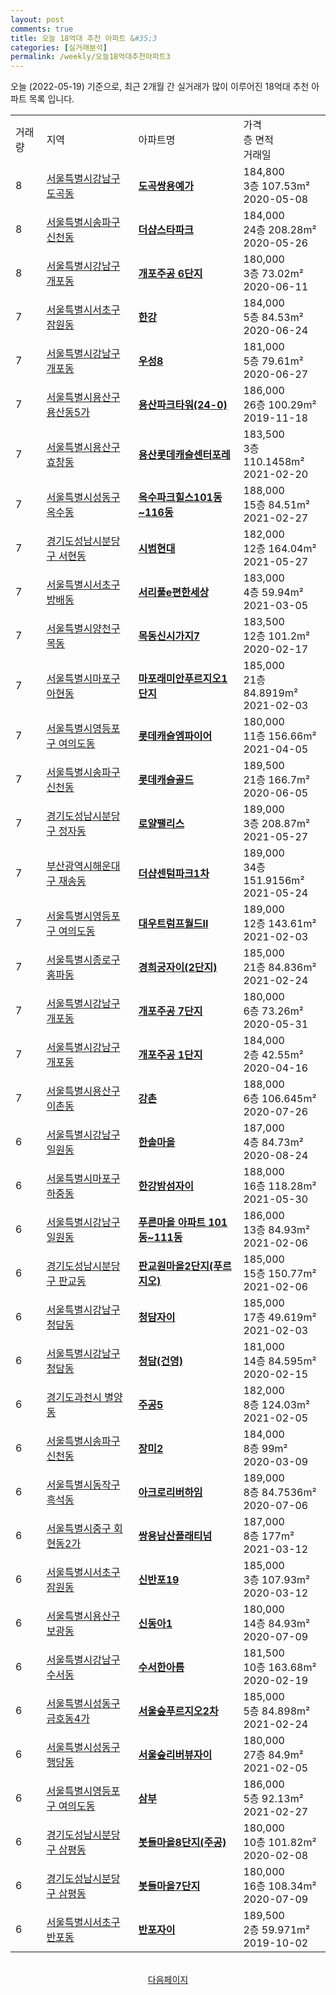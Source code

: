```yaml
---
layout: post
comments: true
title: 오늘 18억대 추천 아파트 &#35;3
categories: [실거래분석]
permalink: /weekly/오늘18억대추천아파트3
---
```


오늘 (2022-05-19) 기준으로, 최근 2개월 간 실거래가 많이 이루어진 18억대 추천 아파트 목록 입니다.

<table class="sortable">
  <tr>
    <td>거래량</td>
    <td>지역</td>
    <td>아파트명</td>
    <td>가격<br>층 면적<br>거래일</td>
  </tr>

  <tr class="item">
    <td>8</td>
    <td><a href="/apt/서울특별시강남구도곡동">서울특별시강남구 도곡동</a></td>
    <td style="font-weight: bold;"><a href="/apt/서울특별시강남구도곡동도곡쌍용예가">도곡쌍용예가</a></td>
    <td>184,800<br>3층  107.53m²<br>2020-05-08</td>
  </tr>

  <tr class="item">
    <td>8</td>
    <td><a href="/apt/서울특별시송파구신천동">서울특별시송파구 신천동</a></td>
    <td style="font-weight: bold;"><a href="/apt/서울특별시송파구신천동더샵스타파크">더샵스타파크</a></td>
    <td>184,000<br>24층  208.28m²<br>2020-05-26</td>
  </tr>

  <tr class="item">
    <td>8</td>
    <td><a href="/apt/서울특별시강남구개포동">서울특별시강남구 개포동</a></td>
    <td style="font-weight: bold;"><a href="/apt/서울특별시강남구개포동개포주공6단지">개포주공 6단지</a></td>
    <td>180,000<br>3층  73.02m²<br>2020-06-11</td>
  </tr>

  <tr class="item">
    <td>7</td>
    <td><a href="/apt/서울특별시서초구잠원동">서울특별시서초구 잠원동</a></td>
    <td style="font-weight: bold;"><a href="/apt/서울특별시서초구잠원동한강">한강</a></td>
    <td>184,000<br>5층  84.53m²<br>2020-06-24</td>
  </tr>

  <tr class="item">
    <td>7</td>
    <td><a href="/apt/서울특별시강남구개포동">서울특별시강남구 개포동</a></td>
    <td style="font-weight: bold;"><a href="/apt/서울특별시강남구개포동우성8">우성8</a></td>
    <td>181,000<br>5층  79.61m²<br>2020-06-27</td>
  </tr>

  <tr class="item">
    <td>7</td>
    <td><a href="/apt/서울특별시용산구용산동5가">서울특별시용산구 용산동5가</a></td>
    <td style="font-weight: bold;"><a href="/apt/서울특별시용산구용산동5가용산파크타워(24-0)">용산파크타워(24-0)</a></td>
    <td>186,000<br>26층  100.29m²<br>2019-11-18</td>
  </tr>

  <tr class="item">
    <td>7</td>
    <td><a href="/apt/서울특별시용산구효창동">서울특별시용산구 효창동</a></td>
    <td style="font-weight: bold;"><a href="/apt/서울특별시용산구효창동용산롯데캐슬센터포레">용산롯데캐슬센터포레</a></td>
    <td>183,500<br>3층  110.1458m²<br>2021-02-20</td>
  </tr>

  <tr class="item">
    <td>7</td>
    <td><a href="/apt/서울특별시성동구옥수동">서울특별시성동구 옥수동</a></td>
    <td style="font-weight: bold;"><a href="/apt/서울특별시성동구옥수동옥수파크힐스101동~116동">옥수파크힐스101동~116동</a></td>
    <td>188,000<br>15층  84.51m²<br>2021-02-27</td>
  </tr>

  <tr class="item">
    <td>7</td>
    <td><a href="/apt/경기도성남시분당구서현동">경기도성남시분당구 서현동</a></td>
    <td style="font-weight: bold;"><a href="/apt/경기도성남시분당구서현동시범현대">시범현대</a></td>
    <td>182,000<br>12층  164.04m²<br>2021-05-27</td>
  </tr>

  <tr class="item">
    <td>7</td>
    <td><a href="/apt/서울특별시서초구방배동">서울특별시서초구 방배동</a></td>
    <td style="font-weight: bold;"><a href="/apt/서울특별시서초구방배동서리풀e편한세상">서리풀e편한세상</a></td>
    <td>183,000<br>4층  59.94m²<br>2021-03-05</td>
  </tr>

  <tr class="item">
    <td>7</td>
    <td><a href="/apt/서울특별시양천구목동">서울특별시양천구 목동</a></td>
    <td style="font-weight: bold;"><a href="/apt/서울특별시양천구목동목동신시가지7">목동신시가지7</a></td>
    <td>183,500<br>12층  101.2m²<br>2020-02-17</td>
  </tr>

  <tr class="item">
    <td>7</td>
    <td><a href="/apt/서울특별시마포구아현동">서울특별시마포구 아현동</a></td>
    <td style="font-weight: bold;"><a href="/apt/서울특별시마포구아현동마포래미안푸르지오1단지">마포래미안푸르지오1단지</a></td>
    <td>185,000<br>21층  84.8919m²<br>2021-02-03</td>
  </tr>

  <tr class="item">
    <td>7</td>
    <td><a href="/apt/서울특별시영등포구여의도동">서울특별시영등포구 여의도동</a></td>
    <td style="font-weight: bold;"><a href="/apt/서울특별시영등포구여의도동롯데캐슬엠파이어">롯데캐슬엠파이어</a></td>
    <td>180,000<br>11층  156.66m²<br>2021-04-05</td>
  </tr>

  <tr class="item">
    <td>7</td>
    <td><a href="/apt/서울특별시송파구신천동">서울특별시송파구 신천동</a></td>
    <td style="font-weight: bold;"><a href="/apt/서울특별시송파구신천동롯데캐슬골드">롯데캐슬골드</a></td>
    <td>189,500<br>21층  166.7m²<br>2020-06-05</td>
  </tr>

  <tr class="item">
    <td>7</td>
    <td><a href="/apt/경기도성남시분당구정자동">경기도성남시분당구 정자동</a></td>
    <td style="font-weight: bold;"><a href="/apt/경기도성남시분당구정자동로얄팰리스">로얄팰리스</a></td>
    <td>189,000<br>3층  208.87m²<br>2021-05-27</td>
  </tr>

  <tr class="item">
    <td>7</td>
    <td><a href="/apt/부산광역시해운대구재송동">부산광역시해운대구 재송동</a></td>
    <td style="font-weight: bold;"><a href="/apt/부산광역시해운대구재송동더샵센텀파크1차">더샵센텀파크1차</a></td>
    <td>189,000<br>34층  151.9156m²<br>2021-05-24</td>
  </tr>

  <tr class="item">
    <td>7</td>
    <td><a href="/apt/서울특별시영등포구여의도동">서울특별시영등포구 여의도동</a></td>
    <td style="font-weight: bold;"><a href="/apt/서울특별시영등포구여의도동대우트럼프월드II">대우트럼프월드II</a></td>
    <td>189,000<br>12층  143.61m²<br>2021-02-03</td>
  </tr>

  <tr class="item">
    <td>7</td>
    <td><a href="/apt/서울특별시종로구홍파동">서울특별시종로구 홍파동</a></td>
    <td style="font-weight: bold;"><a href="/apt/서울특별시종로구홍파동경희궁자이(2단지)">경희궁자이(2단지)</a></td>
    <td>185,000<br>21층  84.836m²<br>2021-02-24</td>
  </tr>

  <tr class="item">
    <td>7</td>
    <td><a href="/apt/서울특별시강남구개포동">서울특별시강남구 개포동</a></td>
    <td style="font-weight: bold;"><a href="/apt/서울특별시강남구개포동개포주공7단지">개포주공 7단지</a></td>
    <td>180,000<br>6층  73.26m²<br>2020-05-31</td>
  </tr>

  <tr class="item">
    <td>7</td>
    <td><a href="/apt/서울특별시강남구개포동">서울특별시강남구 개포동</a></td>
    <td style="font-weight: bold;"><a href="/apt/서울특별시강남구개포동개포주공1단지">개포주공 1단지</a></td>
    <td>184,000<br>2층  42.55m²<br>2020-04-16</td>
  </tr>

  <tr class="item">
    <td>7</td>
    <td><a href="/apt/서울특별시용산구이촌동">서울특별시용산구 이촌동</a></td>
    <td style="font-weight: bold;"><a href="/apt/서울특별시용산구이촌동강촌">강촌</a></td>
    <td>188,000<br>6층  106.645m²<br>2020-07-26</td>
  </tr>

  <tr class="item">
    <td>6</td>
    <td><a href="/apt/서울특별시강남구일원동">서울특별시강남구 일원동</a></td>
    <td style="font-weight: bold;"><a href="/apt/서울특별시강남구일원동한솔마을">한솔마을</a></td>
    <td>187,000<br>4층  84.73m²<br>2020-08-24</td>
  </tr>

  <tr class="item">
    <td>6</td>
    <td><a href="/apt/서울특별시마포구하중동">서울특별시마포구 하중동</a></td>
    <td style="font-weight: bold;"><a href="/apt/서울특별시마포구하중동한강밤섬자이">한강밤섬자이</a></td>
    <td>188,000<br>16층  118.28m²<br>2021-05-30</td>
  </tr>

  <tr class="item">
    <td>6</td>
    <td><a href="/apt/서울특별시강남구일원동">서울특별시강남구 일원동</a></td>
    <td style="font-weight: bold;"><a href="/apt/서울특별시강남구일원동푸른마을아파트101동~111동">푸른마을 아파트 101동~111동</a></td>
    <td>186,000<br>13층  84.93m²<br>2021-02-06</td>
  </tr>

  <tr class="item">
    <td>6</td>
    <td><a href="/apt/경기도성남시분당구판교동">경기도성남시분당구 판교동</a></td>
    <td style="font-weight: bold;"><a href="/apt/경기도성남시분당구판교동판교원마을2단지(푸르지오)">판교원마을2단지(푸르지오)</a></td>
    <td>185,000<br>15층  150.77m²<br>2021-02-06</td>
  </tr>

  <tr class="item">
    <td>6</td>
    <td><a href="/apt/서울특별시강남구청담동">서울특별시강남구 청담동</a></td>
    <td style="font-weight: bold;"><a href="/apt/서울특별시강남구청담동청담자이">청담자이</a></td>
    <td>185,000<br>17층  49.619m²<br>2021-02-03</td>
  </tr>

  <tr class="item">
    <td>6</td>
    <td><a href="/apt/서울특별시강남구청담동">서울특별시강남구 청담동</a></td>
    <td style="font-weight: bold;"><a href="/apt/서울특별시강남구청담동청담(건영)">청담(건영)</a></td>
    <td>181,000<br>14층  84.595m²<br>2020-02-15</td>
  </tr>

  <tr class="item">
    <td>6</td>
    <td><a href="/apt/경기도과천시별양동">경기도과천시 별양동</a></td>
    <td style="font-weight: bold;"><a href="/apt/경기도과천시별양동주공5">주공5</a></td>
    <td>182,000<br>8층  124.03m²<br>2021-02-05</td>
  </tr>

  <tr class="item">
    <td>6</td>
    <td><a href="/apt/서울특별시송파구신천동">서울특별시송파구 신천동</a></td>
    <td style="font-weight: bold;"><a href="/apt/서울특별시송파구신천동장미2">장미2</a></td>
    <td>184,000<br>8층  99m²<br>2020-03-09</td>
  </tr>

  <tr class="item">
    <td>6</td>
    <td><a href="/apt/서울특별시동작구흑석동">서울특별시동작구 흑석동</a></td>
    <td style="font-weight: bold;"><a href="/apt/서울특별시동작구흑석동아크로리버하임">아크로리버하임</a></td>
    <td>189,000<br>8층  84.7536m²<br>2020-07-06</td>
  </tr>

  <tr class="item">
    <td>6</td>
    <td><a href="/apt/서울특별시중구회현동2가">서울특별시중구 회현동2가</a></td>
    <td style="font-weight: bold;"><a href="/apt/서울특별시중구회현동2가쌍용남산플래티넘">쌍용남산플래티넘</a></td>
    <td>187,000<br>8층  177m²<br>2021-03-12</td>
  </tr>

  <tr class="item">
    <td>6</td>
    <td><a href="/apt/서울특별시서초구잠원동">서울특별시서초구 잠원동</a></td>
    <td style="font-weight: bold;"><a href="/apt/서울특별시서초구잠원동신반포19">신반포19</a></td>
    <td>185,000<br>3층  107.93m²<br>2020-03-12</td>
  </tr>

  <tr class="item">
    <td>6</td>
    <td><a href="/apt/서울특별시용산구보광동">서울특별시용산구 보광동</a></td>
    <td style="font-weight: bold;"><a href="/apt/서울특별시용산구보광동신동아1">신동아1</a></td>
    <td>180,000<br>14층  84.93m²<br>2020-07-09</td>
  </tr>

  <tr class="item">
    <td>6</td>
    <td><a href="/apt/서울특별시강남구수서동">서울특별시강남구 수서동</a></td>
    <td style="font-weight: bold;"><a href="/apt/서울특별시강남구수서동수서한아름">수서한아름</a></td>
    <td>181,500<br>10층  163.68m²<br>2020-02-19</td>
  </tr>

  <tr class="item">
    <td>6</td>
    <td><a href="/apt/서울특별시성동구금호동4가">서울특별시성동구 금호동4가</a></td>
    <td style="font-weight: bold;"><a href="/apt/서울특별시성동구금호동4가서울숲푸르지오2차">서울숲푸르지오2차</a></td>
    <td>185,000<br>5층  84.898m²<br>2021-02-24</td>
  </tr>

  <tr class="item">
    <td>6</td>
    <td><a href="/apt/서울특별시성동구행당동">서울특별시성동구 행당동</a></td>
    <td style="font-weight: bold;"><a href="/apt/서울특별시성동구행당동서울숲리버뷰자이">서울숲리버뷰자이</a></td>
    <td>180,000<br>27층  84.9m²<br>2021-02-05</td>
  </tr>

  <tr class="item">
    <td>6</td>
    <td><a href="/apt/서울특별시영등포구여의도동">서울특별시영등포구 여의도동</a></td>
    <td style="font-weight: bold;"><a href="/apt/서울특별시영등포구여의도동삼부">삼부</a></td>
    <td>186,000<br>5층  92.13m²<br>2021-02-27</td>
  </tr>

  <tr class="item">
    <td>6</td>
    <td><a href="/apt/경기도성남시분당구삼평동">경기도성남시분당구 삼평동</a></td>
    <td style="font-weight: bold;"><a href="/apt/경기도성남시분당구삼평동봇들마을8단지(주공)">봇들마을8단지(주공)</a></td>
    <td>180,000<br>10층  101.82m²<br>2020-02-08</td>
  </tr>

  <tr class="item">
    <td>6</td>
    <td><a href="/apt/경기도성남시분당구삼평동">경기도성남시분당구 삼평동</a></td>
    <td style="font-weight: bold;"><a href="/apt/경기도성남시분당구삼평동봇들마을7단지">봇들마을7단지</a></td>
    <td>180,000<br>16층  108.34m²<br>2020-07-09</td>
  </tr>

  <tr class="item">
    <td>6</td>
    <td><a href="/apt/서울특별시서초구반포동">서울특별시서초구 반포동</a></td>
    <td style="font-weight: bold;"><a href="/apt/서울특별시서초구반포동반포자이">반포자이</a></td>
    <td>189,500<br>2층  59.971m²<br>2019-10-02</td>
  </tr>

  <tr>
      <script async src="https://pagead2.googlesyndication.com/pagead/js/adsbygoogle.js?client=ca-pub-3485438051770037"
          crossorigin="anonymous"></script>
      <ins class="adsbygoogle"
          style="display:block"
          data-ad-format="fluid"
          data-ad-layout-key="-fb+5w+4e-db+86"
          data-ad-client="ca-pub-3485438051770037"
          data-ad-slot="1827090281"></ins>
      <script>
          (adsbygoogle = window.adsbygoogle || []).push({});
      </script>
  </tr>
    
</table>

<br>
<center><a href="/weekly/오늘18억대추천아파트">다음페이지</a></center>
<br><br>
